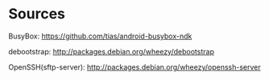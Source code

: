 Sources
=======

BusyBox: https://github.com/tias/android-busybox-ndk

debootstrap: http://packages.debian.org/wheezy/debootstrap

OpenSSH(sftp-server): http://packages.debian.org/wheezy/openssh-server

